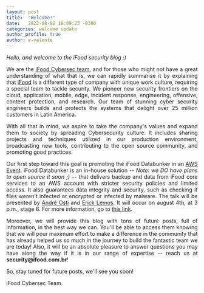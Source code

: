 ```yaml
---
layout: post
title:  "Welcome!"
date:   2022-08-02 10:09:23 -0300
categories: welcome update
author_profile: true
author: e-valente
---
```


_Hello, and welcome to the iFood security blog ;)_

<p style="text-align: justify;">
We are the <a href="/about">iFood Cybersec team</a>, and for those who might not have a great understanding of what that is, we can rapidly summarise it by explaining that <a href="https://institucional.ifood.com.br/">iFood</a> is a different type of company with unique work culture, requiring a special team to tackle security. We pioneer new security frontiers on the cloud, application, mobile, edge, incident response, engineering, offensive, content protection, and research. Our team of stunning cyber security engineers builds and protects the systems that delight over 25 million customers in Latin America.
</p>

<p style="text-align: justify;">
With all that in mind, we aspire to take the company's values and expand them to society by spreading Cybersecurity culture. It includes sharing projects and techniques utilized in our production environment, broadcasting new tools, contributing to the open source community, and promoting good practices.
</p>

<p style="text-align: justify;">
Our first step toward this goal is promoting the iFood Databunker in an <a href="https://aws.amazon.com/pt/events/summits/sao-paulo/">AWS Event</a>. iFood Databunker is an in-house solution  -- <em>Note: we DO have plans to open source it soon ;) </em>-- that delivers backup and data from iFood core services to an AWS account with stricter security policies and limited access. It also guarantees data integrity and security, such as checking if files weren't infected or encrypted or infected by malware. The talk will be presented by <a href="https://www.linkedin.com/in/andreosti">André Osti</a> and <a href="https://www.linkedin.com/in/erick-lemos-1213b832/">Erick Lemos</a>. It will occur on august 4th, at 3 p.m., stage 6. For more information, go to <a href="https://aws.amazon.com/pt/events/summits/sao-paulo/agenda/?amer-summit-card.sort-by=item.additionalFields.startDateTime&amer-summit-card.sort-order=asc&awsf.amer-summit-day=day%232022-08-03%7Cday%232022-08-04&awsf.amer-summit-session=*all&awsf.amer-summit-level=*all&awsf.amer-summit-category=*all&awsf.amer-summit-customer-persona=*all&amer-summit-card.q=iFood&amer-summit-card.q_operator=AND">this link</a>.
</p>

<p style="text-align: justify;">
Moreover, we will provide this blog with tons of future posts, full of information, in the best way we can. You'll be able to access them knowing that we will pour maximum effort to make a difference in the community that has already helped us so much in the journey to build the fantastic team we are today! Also, it will be an absolute pleasure to answer questions you may have along the way if it is in our range of expertise -- reach us at <b>security@ifood.com.br</b>!
</p>

So, stay tuned for future posts, we'll see you soon!

iFood Cybersec Team.
